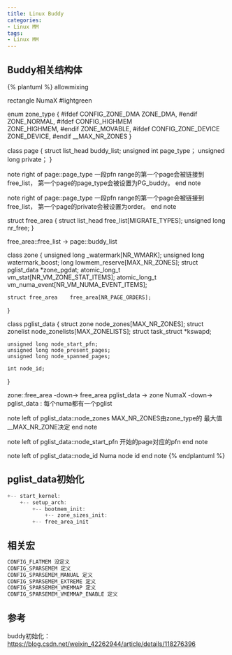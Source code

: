 ```yaml
---
title: Linux Buddy
categories: 
- Linux MM
tags:
- Linux MM
---
```


## Buddy相关结构体
{% plantuml %}
allowmixing

rectangle NumaX #lightgreen

enum zone_type {
#ifdef CONFIG_ZONE_DMA
	ZONE_DMA,
#endif
    ZONE_NORMAL,
#ifdef CONFIG_HIGHMEM    
    ZONE_HIGHMEM,
#endif
    ZONE_MOVABLE,
#ifdef CONFIG_ZONE_DEVICE
    ZONE_DEVICE,
#endif
    __MAX_NR_ZONES
}

class page {
    struct list_head buddy_list;
    unsigned int page_type；
    unsigned long private；
}

note right of page::page_type
    一段pfn range的第一个page会被链接到free_list，
    第一个page的page_type会被设置为PG_buddy。
end note

note right of page::page_type
    一段pfn range的第一个page会被链接到free_list，
    第一个page的private会被设置为order。
end note

struct free_area {
    struct list_head	free_list[MIGRATE_TYPES];
    unsigned long		nr_free;
}

free_area::free_list -> page::buddy_list

class zone {
    unsigned long _watermark[NR_WMARK];
    unsigned long watermark_boost;
    long lowmem_reserve[MAX_NR_ZONES];
    struct pglist_data	*zone_pgdat;
    atomic_long_t		vm_stat[NR_VM_ZONE_STAT_ITEMS];
    atomic_long_t		vm_numa_event[NR_VM_NUMA_EVENT_ITEMS];

    struct free_area	free_area[NR_PAGE_ORDERS];
}

class pglist_data {
    struct zone node_zones[MAX_NR_ZONES];
    struct zonelist node_zonelists[MAX_ZONELISTS];
    struct task_struct *kswapd;

    unsigned long node_start_pfn;
    unsigned long node_present_pages;
    unsigned long node_spanned_pages;

    int node_id;
}

zone::free_area -down-> free_area
pglist_data -> zone
NumaX -down-> pglist_data : 每个numa都有一个pglist

note left of pglist_data::node_zones
    MAX_NR_ZONES由zone_type的
    最大值__MAX_NR_ZONE决定
end note

note left of pglist_data::node_start_pfn
    开始的page对应的pfn
end note

note left of pglist_data::node_id
    Numa node id
end note
{% endplantuml %}

## pglist_data初始化
```c
+-- start_kernel:
    +-- setup_arch:
        +-- bootmem_init:
            +-- zone_sizes_init:
		+-- free_area_init
```

## 相关宏
```c
CONFIG_FLATMEM 没定义
CONFIG_SPARSEMEM 定义
CONFIG_SPARSEMEM_MANUAL 定义
CONFIG_SPARSEMEM_EXTREME 定义
CONFIG_SPARSEMEM_VMEMMAP 定义
CONFIG_SPARSEMEM_VMEMMAP_ENABLE 定义

```

## 参考
buddy初始化：https://blog.csdn.net/weixin_42262944/article/details/118276396
